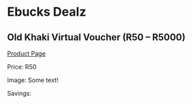 
# Ebucks Dealz
## Old Khaki Virtual Voucher (R50 – R5000)
[Product Page](https://www.ebucks.com/web/shop/productSelected.do?prodId=280834118&catId=227677169)

Price: R50

Image: Some text!

Savings: 


	